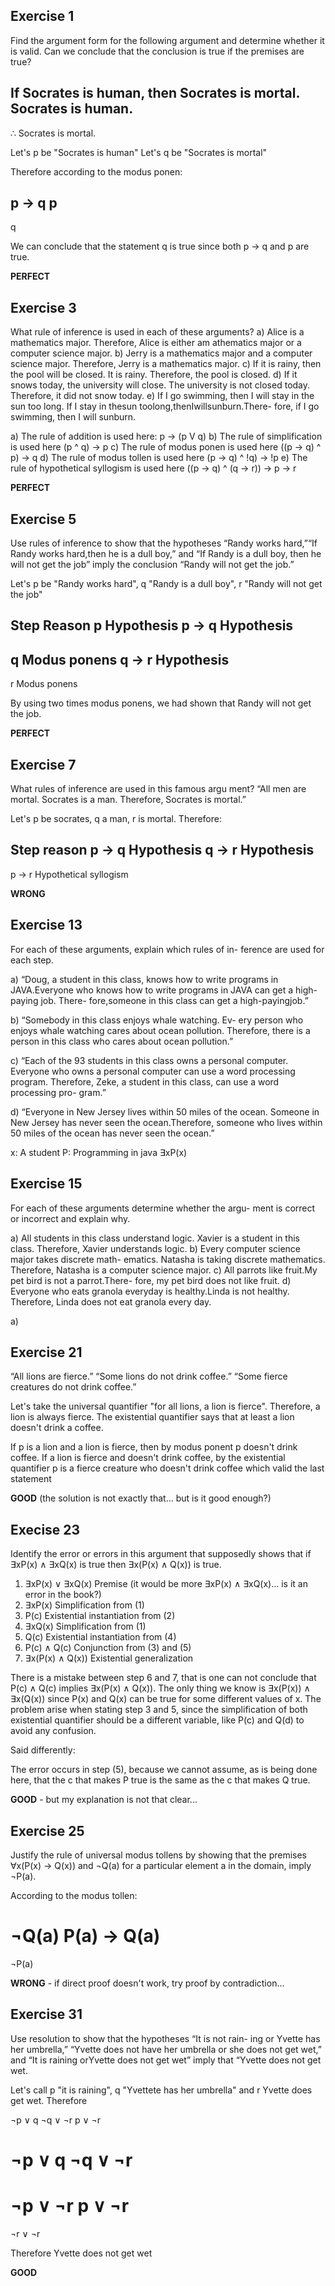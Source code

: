 ## Exercise 1

Find the argument form for the following argument and
determine whether it is valid. Can we conclude that the
conclusion is true if the premises are true?

If Socrates is human, then Socrates is mortal.
Socrates is human.
---------------------------------------------
∴ Socrates is mortal.

Let's p be "Socrates is human"
Let's q be "Socrates is mortal"

Therefore according to the modus ponen:

p -> q
p
-------
q

We can conclude that the statement q is true since both p -> q and p are true.

**PERFECT**

## Exercise 3

What rule of inference is used in each of these arguments?
a) Alice is a mathematics major. Therefore, Alice is either am athematics
major or a computer science major.
b) Jerry is a mathematics major and a computer science
major. Therefore, Jerry is a mathematics major.
c) If it is rainy, then the pool will be closed. It is rainy.
Therefore, the pool is closed.
d) If it snows today, the university will close. The university is not closed today. 
Therefore, it did not snow today.
e) If I go swimming, then I will stay in the sun too long.
If I stay in thesun toolong,thenIwillsunburn.There-
fore, if I go swimming, then I will sunburn.


a) The rule of addition is used here: p -> (p V q)
b) The rule of simplification is used here (p ^ q) -> p 
c) The rule of modus ponen is used here ((p -> q) ^ p) -> q
d) The rule of modus tollen is used here (p -> q) ^ !q) -> !p
e) The rule of hypothetical syllogism is used here ((p -> q) ^ (q -> r)) -> p -> r 

**PERFECT**

## Exercise 5

Use rules of inference to show that the hypotheses “Randy
works hard,”“If Randy works hard,then he is a dull boy,”
and “If Randy is a dull boy, then he will not get the job”
imply the conclusion “Randy will not get the job.”

Let's p be "Randy works hard", q "Randy is a dull boy", r "Randy will not get the job"

Step               Reason
p                   Hypothesis
p -> q              Hypothesis
-------
q                   Modus ponens
q -> r              Hypothesis
------
r                   Modus ponens

By using two times modus ponens, we had shown that Randy will not get the job.

**PERFECT**

## Exercise 7

 What rules of inference are used in this famous argu
ment? “All men are mortal. Socrates is a man. Therefore,
Socrates is mortal.”

Let's p be socrates, q a man, r is mortal. Therefore:

Step        reason
p -> q      Hypothesis
q -> r      Hypothesis
------
p -> r      Hypothetical syllogism

**WRONG**

## Exercise 13

For each of these arguments, explain which rules of in-
ference are used for each step.

a) “Doug, a student in this class, knows how to write
programs in JAVA.Everyone who knows how to write
programs in JAVA can get a high-paying job. There-
fore,someone in this class can get a high-payingjob.”

b) “Somebody in this class enjoys whale watching. Ev-
ery person who enjoys whale watching cares about
ocean pollution. Therefore, there is a person in this
class who cares about ocean pollution.”

c) “Each of the 93 students in this class owns a personal
computer. Everyone who owns a personal computer
can use a word processing program. Therefore, Zeke,
a student in this class, can use a word processing pro-
gram.”

d) “Everyone in New Jersey lives within 50 miles of the
ocean. Someone in New Jersey has never seen the
ocean.Therefore, someone who lives within 50 miles
of the ocean has never seen the ocean.”

x: A student
P: Programming in java
∃xP(x) 

## Exercise 15

For each of these arguments determine whether the argu-
ment is correct or incorrect and explain why.

a) All students in this class understand logic. Xavier is
a student in this class. Therefore, Xavier understands
logic.
b) Every computer science major takes discrete math-
ematics. Natasha is taking discrete mathematics.
Therefore, Natasha is a computer science major.
c) All parrots like fruit.My pet bird is not a parrot.There-
fore, my pet bird does not like fruit.
d) Everyone who eats granola everyday is healthy.Linda
is not healthy. Therefore, Linda does not eat granola
every day.

a) 


## Exercise 21

“All lions are fierce.”
“Some lions do not drink coffee.”
“Some fierce creatures do not drink coffee.”

Let's take the universal quantifier "for all lions, a lion is fierce". Therefore, a lion is always fierce.
The existential quantifier says that at least a lion doesn't drink a coffee.

If p is a lion and a lion is fierce, then by modus ponent p doesn't drink coffee. If a lion is fierce and doesn't drink coffee, by the existential quantifier p is a fierce creature who doesn't drink coffee which valid the last statement

**GOOD** (the solution is not exactly that... but is it good enough?)

## Execise 23

Identify the error or errors in this argument that supposedly shows that if ∃xP(x) ∧ ∃xQ(x) is true then ∃x(P(x) ∧ Q(x)) is true.

1. ∃xP(x) ∨ ∃xQ(x) Premise (it would be more ∃xP(x) ∧ ∃xQ(x)… is it an error in the book?)
2. ∃xP(x) Simplification from (1)
3. P(c) Existential instantiation from (2)
4. ∃xQ(x) Simplification from (1)
5. Q(c) Existential instantiation from (4)
6. P(c) ∧ Q(c) Conjunction from (3) and (5)
7. ∃x(P(x) ∧ Q(x)) Existential generalization

There is a mistake between step 6 and 7, that is one can not conclude that P(c) ∧ Q(c) implies ∃x(P(x) ∧ Q(x)). The only thing we know is ∃x(P(x)) ∧ ∃x(Q(x)) since P(x) and Q(x) can be true for some different values of x. The problem arise when stating step 3 and 5, since the simplification of both existential quantifier should be a different variable, like P(c) and Q(d) to avoid any confusion.

Said differently:

The error occurs in step (5), because we cannot assume, as is being done here, that the c that makes P true is the same as the c that makes Q true.

**GOOD** - but my explanation is not that clear...

## Exercise 25

Justify the rule of universal modus tollens by showing that the premises ∀x(P(x) → Q(x)) and ¬Q(a) for a particular element a in the domain, imply ¬P(a). 

According to the modus tollen:

¬Q(a)
P(a) → Q(a)
===========
¬P(a)

**WRONG** - if direct proof doesn't work, try proof by contradiction...

## Exercise 31

Use resolution to show that the hypotheses “It is not rain-
ing or Yvette has her umbrella,” “Yvette does not have
her umbrella or she does not get wet,” and “It is raining
orYvette does not get wet” imply that “Yvette does not
get wet.


Let's call p "it is raining", q "Yvettete has her umbrella" and r Yvette does get wet. Therefore

¬p ∨ q 
¬q ∨ ¬r
p ∨ ¬r


¬p ∨ q 
¬q ∨ ¬r
===========
¬p ∨ ¬r
p ∨ ¬r
===========
¬r ∨ ¬r

Therefore Yvette does not get wet

**GOOD**
